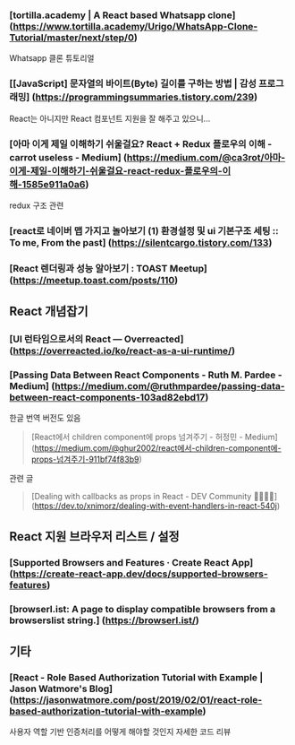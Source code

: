 ### [tortilla.academy | A React based Whatsapp clone] (https://www.tortilla.academy/Urigo/WhatsApp-Clone-Tutorial/master/next/step/0)
Whatsapp 클론 튜토리얼

### [[JavaScript] 문자열의 바이트(Byte) 길이를 구하는 방법 | 감성 프로그래밍] (https://programmingsummaries.tistory.com/239)
React는 아니지만 React 컴포넌트 지원을 잘 해주고 있으니...

### [아마 이게 제일 이해하기 쉬울걸요? React + Redux 플로우의 이해 - carrot useless - Medium] (https://medium.com/@ca3rot/아마-이게-제일-이해하기-쉬울걸요-react-redux-플로우의-이해-1585e911a0a6)
redux 구조 관련

### [react로 네이버 맵 가지고 놀아보기 (1) 환경설정 및 ui 기본구조 세팅 :: To me, From the past] (https://silentcargo.tistory.com/133)

### [React 렌더링과 성능 알아보기 : TOAST Meetup] (https://meetup.toast.com/posts/110)

## React 개념잡기
### [UI 런타임으로서의 React — Overreacted] (https://overreacted.io/ko/react-as-a-ui-runtime/)

### [Passing Data Between React Components - Ruth M. Pardee - Medium] (https://medium.com/@ruthmpardee/passing-data-between-react-components-103ad82ebd17)
한글 번역 버전도 있음
> [React에서 children component에 props 넘겨주기 - 허정민 - Medium] (https://medium.com/@ghur2002/react에서-children-component에-props-넘겨주기-911bf74f83b9)

관련 글
> [Dealing with callbacks as props in React - DEV Community 👩‍💻👨‍💻] (https://dev.to/xnimorz/dealing-with-event-handlers-in-react-540j)



## React 지원 브라우저 리스트 / 설정
### [Supported Browsers and Features · Create React App] (https://create-react-app.dev/docs/supported-browsers-features)

### [browserl.ist: A page to display compatible browsers from a browserslist string.] (https://browserl.ist/)

## 기타
### [React - Role Based Authorization Tutorial with Example | Jason Watmore's Blog] (https://jasonwatmore.com/post/2019/02/01/react-role-based-authorization-tutorial-with-example)
사용자 역할 기반 인증처리를 어떻게 해야할 것인지 자세한 코드 리뷰
